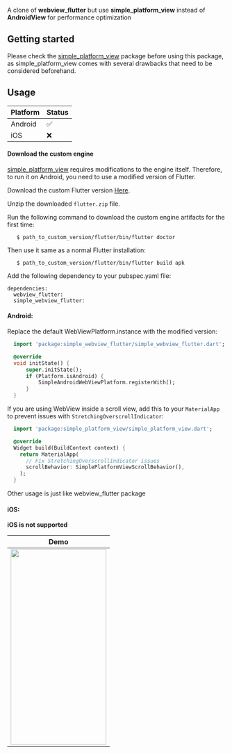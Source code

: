 A clone of **webview_flutter** but use **simple_platform_view** instead of **AndroidView** for performance optimization

## Getting started

Please check the [simple_platform_view](https://pub.dev/packages/simple_platform_view) package before using this package, as simple_platform_view comes with several drawbacks that need to be considered beforehand.

## Usage

| Platform | Status    |
|----------|-----------|
| Android  | 	✅    |
| iOS      | 	❌     |

#### Download the custom engine
[simple_platform_view](https://pub.dev/packages/simple_platform_view) requires modifications to the engine itself. Therefore, to run it on Android, you need to use a modified version of Flutter.

Download the custom Flutter version [Here](https://github.com/XuanTung95/flutter/releases).

Unzip the downloaded `flutter.zip` file.

Run the following command to download the custom engine artifacts for the first time:

```
   $ path_to_custom_version/flutter/bin/flutter doctor
```

Then use it same as a normal Flutter installation:

```
   $ path_to_custom_version/flutter/bin/flutter build apk
```

Add the following dependency to your pubspec.yaml file:

```
dependencies:
  webview_flutter:
  simple_webview_flutter:
```

#### Android:
Replace the default WebViewPlatform.instance with the modified version:

  ```dart
    import 'package:simple_webview_flutter/simple_webview_flutter.dart';

    @override
    void initState() {
        super.initState();
        if (Platform.isAndroid) {
            SimpleAndroidWebViewPlatform.registerWith();
        }
    }
  ```

If you are using WebView inside a scroll view, add this to your `MaterialApp` to prevent issues with `StretchingOverscrollIndicator`:

  ```dart
    import 'package:simple_platform_view/simple_platform_view.dart';

    @override
    Widget build(BuildContext context) {
      return MaterialApp(
        // Fix StretchingOverscrollIndicator issues
        scrollBehavior: SimplePlatformViewScrollBehavior(),
      );
    }
  ```

Other usage is just like webview_flutter package

#### iOS:

**iOS is not supported**

| Demo                       |
| ------------------------------|
| <img src="https://raw.githubusercontent.com/XuanTung95/simple_webview_flutter/master/images/demo.gif" width="220" height="450"> |
